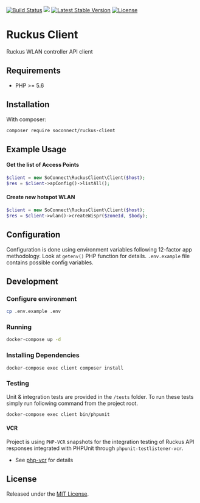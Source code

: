 <p>
<a href="https://circleci.com/gh/sowifi/ruckus-client/tree/master"><img src="https://circleci.com/gh/sowifi/ruckus-client/tree/master.svg?style=shield&circle-token=e400150b5939e92f87bb25053d5d92caebfbe227" alt="Build Status"></a>
<a href="https://codeclimate.com/github/sowifi/ruckus-client/test_coverage"><img src="https://api.codeclimate.com/v1/badges/67337c88c5111928d14d/test_coverage" /></a>
<a href="https://packagist.org/packages/soconnect/ruckus-client"><img src="https://poser.pugx.org/soconnect/ruckus-client/v/stable" alt="Latest Stable Version"></a>
<a href="https://packagist.org/packages/soconnect/ruckus-client"><img src="https://poser.pugx.org/soconnect/ruckus-client/license" alt="License"></a>
</p>

Ruckus Client
===============
Ruckus WLAN controller API client

Requirements
------------
* PHP >= 5.6

Installation
-------
With composer:
```bash
composer require soconnect/ruckus-client
```

Example Usage
-------
#### Get the list of Access Points
```php
$client = new SoConnect\RuckusClient\Client($host);
$res = $client->apConfig()->listAll();
```

#### Create new hotspot WLAN
```php
$client = new SoConnect\RuckusClient\Client($host);
$res = $client->wlan()->createWispr($zoneId, $body);
```

Configuration
-------
Configuration is done using environment variables following 12-factor app methodology. Look at `getenv()` PHP function for details.
`.env.example` file contains possible config variables.

Development
-------
### Configure environment
```bash
cp .env.example .env
```

### Running
```bash
docker-compose up -d
```

### Installing Dependencies
```bash
docker-compose exec client composer install
```

### Testing
Unit & integration tests are provided in the `/tests` folder. To run these tests simply run following command from the project root.

```bash
docker-compose exec client bin/phpunit
```

#### VCR
Project is using `PHP-VCR` snapshots for the integration testing of Ruckus API responses integrated with PHPUnit through `phpunit-testlistener-vcr`.
* See [php-vcr](https://github.com/php-vcr/php-vcr) for details

License
-------
Released under the [MIT License](https://github.com/sowifi/ruckus-client/blob/master/LICENSE).

